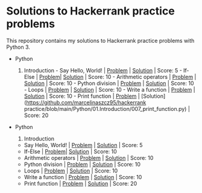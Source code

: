# Solutions to Hackerrank practice problems

This repository contains my solutions to Hackerrank practice problems with Python 3.

- Python
    01. Introduction
      - Say Hello, World! | [Problem](https://www.hackerrank.com/challenges/py-hello-world/problem) | [Solution](https://github.com/marcelinaszcz95/hackerrank-practice/blob/main/Python/01.%20Introduction/001.%20Say%20Hello%2C%20World!%20With%20Python) | Score: 5
      - If-Else | [Problem](https://www.hackerrank.com/challenges/py-if-else/problem)| [Solution](https://github.com/marcelinaszcz95/hackerrank-practice/blob/main/Python/01.Introduction/002_if_else.py) | Score: 10
      - Arithmetic operators | [Problem](https://www.hackerrank.com/challenges/python-arithmetic-operators/problem) | [Solution](https://github.com/marcelinaszcz95/hackerrank-practice/blob/main/Python/01.Introduction/003_arithmetic_operators.py) | Score: 10
      - Python division | [Problem](https://www.hackerrank.com/challenges/python-division/problem) | [Solution](https://github.com/marcelinaszcz95/hackerrank-practice/blob/main/Python/01.Introduction/004_python_division.py) | Score: 10
      - Loops | [Problem](https://www.hackerrank.com/challenges/python-loops/problem) | [Solution](https://github.com/marcelinaszcz95/hackerrank-practice/blob/main/Python/01.Introduction/005_loops.py) | Score: 10
      - Write a function | [Problem](https://www.hackerrank.com/challenges/write-a-function/problem) | [Solution](https://github.com/marcelinaszcz95/hackerrank-practice/blob/main/Python/01.Introduction/006_write_a_function.py) | Score: 10
      - Print  function | [Problem](https://www.hackerrank.com/challenges/python-print/problem) | [Solution](https://github.com/marcelinaszcz95/hackerrank practice/blob/main/Python/01.Introduction/007_print_function.py) | Score: 20


- Python
  01. Introduction
    - Say Hello, World! | [Problem](https://www.hackerrank.com/challenges/py-hello-world/problem) | [Solution](https://github.com/marcelinaszcz95/hackerrank-practice/blob/main/Python/01.%20Introduction/001.%20Say%20Hello%2C%20World!%20With%20Python) | Score: 5
    - If-Else | [Problem](https://www.hackerrank.com/challenges/py-if-else/problem)| [Solution](https://github.com/marcelinaszcz95/hackerrank-practice/blob/main/Python/01.Introduction/002_if_else.py) | Score: 10
    - Arithmetic operators | [Problem](https://www.hackerrank.com/challenges/python-arithmetic-operators/problem) | [Solution](https://github.com/marcelinaszcz95/hackerrank-practice/blob/main/Python/01.Introduction/003_arithmetic_operators.py) | Score: 10
    - Python division | [Problem](https://www.hackerrank.com/challenges/python-division/problem) | [Solution](https://github.com/marcelinaszcz95/hackerrank-practice/blob/main/Python/01.Introduction/004_python_division.py) | Score: 10
    - Loops | [Problem](https://www.hackerrank.com/challenges/python-loops/problem) | [Solution](https://github.com/marcelinaszcz95/hackerrank-practice/blob/main/Python/01.Introduction/005_loops.py) | Score: 10
    - Write a function | [Problem](https://www.hackerrank.com/challenges/write-a-function/problem) | [Solution](https://github.com/marcelinaszcz95/hackerrank-practice/blob/main/Python/01.Introduction/006_write_a_function.py) | Score: 10
    - Print function | [Problem](https://www.hackerrank.com/challenges/python-print/problem) | [Solution](https://github.com/marcelinaszcz95/hackerrank-practice/blob/main/Python/01.Introduction/007_print_function.py) | Score: 20
